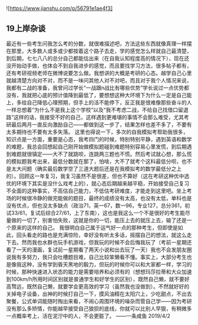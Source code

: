 #  

![https://www.jianshu.com/p/56791e1ae4f3]

## 19上岸杂谈
最近有一些考生问我怎么考的分数，就很难描述吧，方法这些东西就像真理一样摆在那里，大多数人或多或少都按着这个路子去走，学的感觉怎么样就自己最清楚，到后期，七七八八的总分自己都能估出来（在自我认知程度高的情况下），现在还没开始动手做，也体会不到自我进步的感觉，而且要找学习方法，很多帖子都有，还有考研视频老师在微博说要怎么做。我想讲的大概是考研的心态。越学自己心里就越清楚方向对不对，而不是一味问其他人对不对吧，而且对于我个人情况来说，我都有二战的准备，我曾问过学长“一战跟n战比有哪些优势”学长说过一点优势都没有，我就把心底的预计值降到最低了，要想想这种大环境下为什么一定是自己能上，多给自己降低心理预期，但手上的活不能停下，反正我是很难像那些奋斗的人一样总想着“为什么不是我上这个学校”以及“我不考虑二战，不给自己找借口留退路”这样的话，我接受不好的自己，这样遇到更难堪的事情不会那么难受，尤其考研最后两月一直反向激励自己——都做到这一步了，结果怎样也差不多了，不要有太多期待也不要有太多失落。
这里也得说一下，多次的自我模拟考帮助我很多，知识点是一方面，重要是心态，我考四门的时候，特别特别平静，遇到英语和数学的难题，我总会回想起自己刚开始做模拟题碰到难题特别容易心里发慌，到后期遇到难题就很镇定——大不了就跳呗，连跳两三题也不慌。然后考试就心想，那么慌的模拟题我考出来，最低分数就在那了，怕啥，大不了就考个这科最低分呗，也不是太大问题（确实最后数学空了三道大题后还是在我模拟考的数学最低分之上的）。回顾这一年复习，我复习虽然不是很差，但也不算好（这在考研这种优中选优的环境下其实是没什么戏考上的），就心态后期越来越平稳，开始接受自己复习不全面的这种事实，不高估自己能力，不低估考研难度，才能走到这里吧。坐上考场的时候很冷静的做完能做的题目，最终的成绩没有太高，也没有太低，单科也是没有优点，但也没太多缺点（政治71，英一67，数一96，专业127，总分361，初试33/61，复试后综合27/61，上了东南），这也是我这么一个不是很好的考生能尽量做的一切了，别害怕失败，这就是你的一切，能压上去的就压上去，输了还是一个原来的这样的自己。
我很明白自己属于运气好一点的那种考生，但即使是如此，回头看走的路也是充满惊险，幸好没有听太多话，摇摆自己的想法，就这么走下去。然而我也水群也玩手机游戏，但我玩的时候不会后悔我玩了（考前一星期还看了一天的漫画，复试前一星期看了两天小说和出去玩了一天）我也不会发朋友圈说我有多努力，我只会吐槽题目难，自己比较笨懒看不懂。事实上，大部分考生也是像我这种，没有学到昏天黑地的毅力，但玩的时候你可以和大家都一样，学习的时候，那种快速进入状态的能力是需要培养和必须有的（想想玛莎拉蒂和大众加速到100km/h所用时间区别就是普通学生和好学生的区别），既然自己懒，就不要好高骛远，既然自己懒，就要学会更高效的学习（虽然我也没做到）。不然就好好的关掉电子设备，出神的时候打自己一下，摸风油精在太阳穴上，少吃甜点，不出去聚餐，公式单词能随时掏出来看，不闹心周围环境的噪杂而管自己学——因为考研没有那么多矫情，你能越早接受自己狼狈的底线，你就可以比别人早狠，有稍微多一点概率考上，活在泥泞中的人，不会更脏了。
												      ——一条咸鱼 2019/4/2
